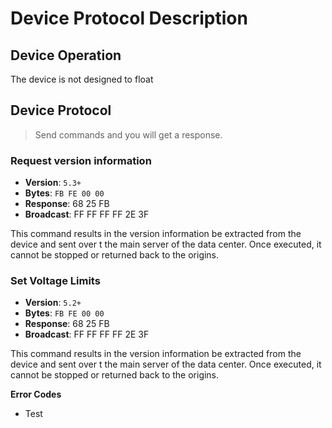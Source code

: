# Device Protocol Description

## Device Operation

The device is not designed to float

## Device Protocol

> Send commands and you will get a response.

### Request version information

* **Version**: `5.3+`
* **Bytes**: `FB FE 00 00`
* **Response**: 68 25 FB
* **Broadcast**: FF FF FF FF 2E 3F

This command results in the version information be extracted from the device and sent over t the main server of the data center. Once executed, it cannot be stopped or returned back to the origins.

### Set Voltage Limits

* **Version**: `5.2+`
* **Bytes**: `FB FE 00 00`
* **Response**: 68 25 FB
* **Broadcast**: FF FF FF FF 2E 3F

This command results in the version information be extracted from the device and sent over t the main server of the data center. Once executed, it cannot be stopped or returned back to the origins.

**Error Codes**
* Test